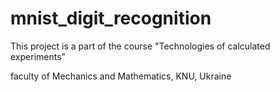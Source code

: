 # mnist_digit_recognition

This project is a part of the course "Technologies of calculated experiments"

faculty of Mechanics and Mathematics, KNU, Ukraine
